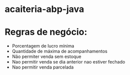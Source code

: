 # acaiteria-abp-java

# Regras de negócio:
- Porcentagem de lucro mínima
- Quantidade de máxima de acompanhamentos
- Não permiter venda sem estoque
- Nao permitir venda se dia anterior nao estiver fechado
- Nao permitir venda parcelada
